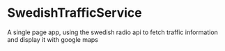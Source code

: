SwedishTrafficService
=====================

A single page app, using the swedish radio api to fetch traffic information and display it with google maps
